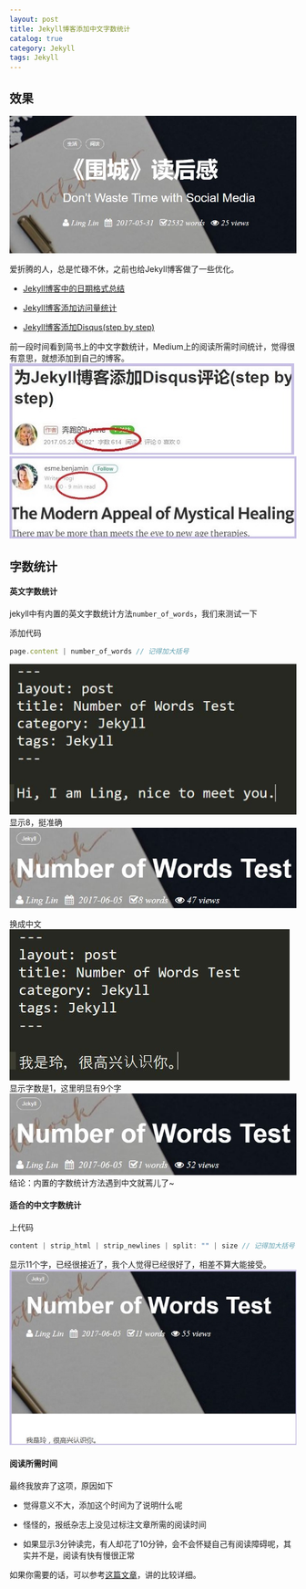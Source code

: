 ```yaml
---
layout: post
title: Jekyll博客添加中文字数统计
catalog: true
category: Jekyll
tags: Jekyll
---
```


## 效果

<img src="/img/in-post/6_6_img.jpg">


爱折腾的人，总是忙碌不休，之前也给Jekyll博客做了一些优化。

- <a href="http://linglinyp.com/Jekyll/2017/06/03/jekyll.html" target="_blank">Jekyll博客中的日期格式总结</a>

- <a href="http://linglinyp.com/Jekyll/2017/05/17/busuanzi.html" target="_blank">Jekyll博客添加访问量统计</a>
 
- <a href="http://linglinyp.com/Jekyll/2017/05/22/add-disqus-to-blog.html" target="_blank">Jekyll博客添加Disqus(step by step)</a>

前一段时间看到简书上的中文字数统计，Medium上的阅读所需时间统计，觉得很有意思，就想添加到自己的博客。
<img src="/img/in-post/6_6_img1.jpg">
<img src="/img/in-post/6_6_img2.jpg">

## 字数统计

#### 英文字数统计

jekyll中有内置的英文字数统计方法```number_of_words```，我们来测试一下

添加代码

```js
page.content | number_of_words // 记得加大括号

```

<img src="/img/in-post/6_6_img4.jpg">
显示8，挺准确
<img src="/img/in-post/6_6_img5.jpg">

换成中文
<img src="/img/in-post/6_6_img6.jpg">
显示字数是1，这里明显有9个字
<img src="/img/in-post/6_6_img7.jpg">
结论：内置的字数统计方法遇到中文就蔫儿了~

#### 适合的中文字数统计

上代码

```js
content | strip_html | strip_newlines | split: "" | size // 记得加大括号
```
显示11个字，已经很接近了，我个人觉得已经很好了，相差不算大能接受。
<img src="/img/in-post/6_6_img8.jpg">

#### 阅读所需时间

最终我放弃了这项，原因如下

- 觉得意义不大，添加这个时间为了说明什么呢

- 怪怪的，报纸杂志上没见过标注文章所需的阅读时间

- 如果显示3分钟读完，有人却花了10分钟，会不会怀疑自己有阅读障碍呢，其实并不是，阅读有快有慢很正常

如果你需要的话，可以参考<a href="https://taoalpha.github.io/blog/2015/05/21/tech-jekyll-count-of-chinese-characters/" target="_blank">这篇文章</a>，讲的比较详细。
